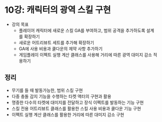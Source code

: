 # 10강: 캐릭터의 광역 스킬 구현

- 강의 목표
  - 플레이어 캐릭터에 새로운 스킬 GA를 부여하고, 범위 공격을 추가하도록 설계를 확장하기
  - 새로운 어트리뷰트 세트를 추가해 확장하기
  - GA에 사용 비용과 쿨다운의 제약 사항 추가하기
  - 게임플레이 이펙트 실행 계산 클래스를 사용해 거리에 따른 광역 대미지 감소 적용하기

## 정리

- 무기를 들 때 발동가능한, 범위 스킬 구현
- 다중 충돌 감지 기능을 수행하는 타켓 액터의 구현과 활용
- 명중한 다수의 타켓에 대미지를 전달하고 장식 이펙트를 발동하는 기능 구현
- 스킬 전용 어트리뷰트 클래스를 활용한 스킬 사용 비용과 쿨다운 기능 구현
- 이펙트 실행 계산 클래스를 활용한 거리에 따른 대미지 감소 구현